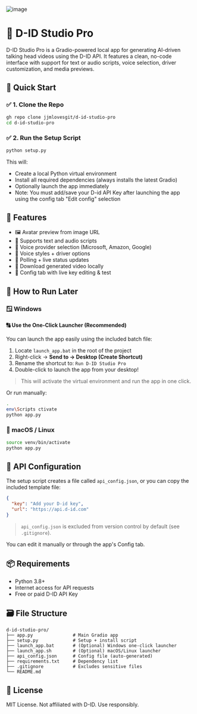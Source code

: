 ![image](https://github.com/user-attachments/assets/873c64bd-131f-4a1e-a72a-8e70e0f831eb)
# 🎨 D-ID Studio Pro

D-ID Studio Pro is a Gradio-powered local app for generating AI-driven talking head videos using the D-ID API. It features a clean, no-code interface with support for text or audio scripts, voice selection, driver customization, and media previews.

## 🚀 Quick Start

### ✅ 1. Clone the Repo

```bash
gh repo clone jjmlovesgit/d-id-studio-pro
cd d-id-studio-pro
```

### ✅ 2. Run the Setup Script

```bash
python setup.py
```

This will:

- Create a local Python virtual environment
- Install all required dependencies (always installs the latest Gradio)
- Optionally launch the app immediately 
- Note:  You must add/save your D-id API Key after launching the app using the config tab "Edit config" selection  

## 🧐 Features

- 🖼 Avatar preview from image URL
- 🎤 Supports text and audio scripts
- 🌊 Voice provider selection (Microsoft, Amazon, Google)
- 📃 Voice styles + driver options
- 🔁 Polling + live status updates
- 📅 Download generated video locally
- 🤩 Config tab with live key editing & test

## 🦪 How to Run Later

### 🪟 Windows

#### 🔠 Use the One-Click Launcher (Recommended)

You can launch the app easily using the included batch file:

1. Locate `launch_app.bat` in the root of the project  
2. Right-click → **Send to → Desktop (Create Shortcut)**  
3. Rename the shortcut to: `Run D-ID Studio Pro`  
4. Double-click to launch the app from your desktop!

> This will activate the virtual environment and run the app in one click.

Or run manually:

```bash
.
env\Scripts ctivate
python app.py
```

### 🍎 macOS / Linux

```bash
source venv/bin/activate
python app.py
```

## 🔐 API Configuration

The setup script creates a file called `api_config.json`, or you can copy the included template file:

```json
{
  "key": "Add your D-id key",
  "url": "https://api.d-id.com"
}
```

> `api_config.json` is excluded from version control by default (see `.gitignore`).

You can edit it manually or through the app's Config tab.

## 📦 Requirements

- Python 3.8+
- Internet access for API requests
- Free or paid D-ID API Key

## 🗃 File Structure

```text
d-id-studio-pro/
├── app.py               # Main Gradio app
├── setup.py             # Setup + install script
├── launch_app.bat       # (Optional) Windows one-click launcher
├── launch_app.sh        # (Optional) macOS/Linux launcher
├── api_config.json      # Config file (auto-generated)
├── requirements.txt     # Dependency list
├── .gitignore           # Excludes sensitive files
└── README.md
```

## 📄 License

MIT License. Not affiliated with D-ID. Use responsibly.
